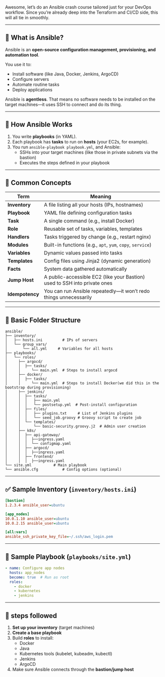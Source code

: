 Awesome, let’s do an Ansible crash course tailored just for your DevOps workflow. Since you’re already deep into the Terraform and CI/CD side, this will all tie in smoothly.

---

## 🔧 **What is Ansible?**
Ansible is an **open-source configuration management, provisioning, and automation tool**.

You use it to:
- Install software (like Java, Docker, Jenkins, ArgoCD)
- Configure servers
- Automate routine tasks
- Deploy applications

Ansible is **agentless**. That means no software needs to be installed on the target machines—it uses SSH to connect and do its thing.

---

## 🧠 How Ansible Works
1. You write **playbooks** (in YAML).
2. Each playbook has **tasks** to run on **hosts** (your EC2s, for example).
3. You run `ansible-playbook playbook.yml`, and Ansible:
    - SSHs into your target machines (like those in private subnets via the bastion)
    - Executes the steps defined in your playbook

---

## 🔑 Common Concepts

| Term             | Meaning |
|------------------|--------|
| **Inventory**     | A file listing all your hosts (IPs, hostnames) |
| **Playbook**      | YAML file defining configuration tasks |
| **Task**          | A single command (e.g., install Docker) |
| **Role**          | Reusable set of tasks, variables, templates |
| **Handlers**      | Tasks triggered by change (e.g., restart nginx) |
| **Modules**       | Built-in functions (e.g., `apt`, `yum`, `copy`, `service`) |
| **Variables**     | Dynamic values passed into tasks |
| **Templates**     | Config files using Jinja2 (dynamic generation) |
| **Facts**         | System data gathered automatically |
| **Jump Host**     | A public-accessible EC2 (like your Bastion) used to SSH into private ones |
| **Idempotency**   | You can run Ansible repeatedly—it won’t redo things unnecessarily |

---

## 🧾 Basic Folder Structure

```
ansible/
├── inventory/
│   ├── hosts.ini         # IPs of servers
│   └── group_vars/
│       └── all.yml     # Variables for all hosts
├── playbooks/
│   └── roles/
│     ├── argocd/
│     │  ├── tasks/
│     │     └── main.yml  # Steps to install argocd
│     ├── docker/
│     │  ├── tasks/
│     │     └── main.yml  # Steps to install Docker(we did this in the bootstrap during provisioning)
│     ├── jenkins/
│     │  ├── tasks/
│     │  │   ├── main.yml
│     │  │   └── postsetup.yml  # Post-install configuration
│     │  ├── files/
│     │  │   ├── plugins.txt     # List of Jenkins plugins
│     │  │   └── seed_job.groovy # Groovy script to create job
│     │  └── templates/
│     │      └── basic-security.groovy.j2  # Admin user creation
│     ├── k8s/
│     │  ├── api-gateway/
│     │  │  ├──ingress.yaml
│     │  │  └── configmap.yaml
│     │  ├── argocd/
│     │  │  ├──ingress.yaml
│     │  ├── frontend/
│     │  │  ├──ingress.yaml
└── site.yml          # Main playbook 
└── ansible.cfg           # Config options (optional)
```

---

## ✅ Sample Inventory (`inventory/hosts.ini`)

```ini
[bastion]
1.2.3.4 ansible_user=ubuntu

[app_nodes]
10.0.1.10 ansible_user=ubuntu
10.0.2.15 ansible_user=ubuntu

[all:vars]
ansible_ssh_private_key_file=~/.ssh/aws_login.pem
```

---

## 📘 Sample Playbook (`playbooks/site.yml`)

```yaml
- name: Configure app nodes
  hosts: app_nodes
  become: true  # Run as root
  roles:
    - docker
    - kubernetes
    - jenkins
```

---

## 🚀 steps followed
1. **Set up your inventory** (target machines)
2. **Create a base playbook**
3. Build **roles** to install:
    - Docker
    - Java
    - Kubernetes tools (kubelet, kubeadm, kubectl)
    - Jenkins
    - ArgoCD
4. Make sure Ansible connects through the **bastion/jump host**
